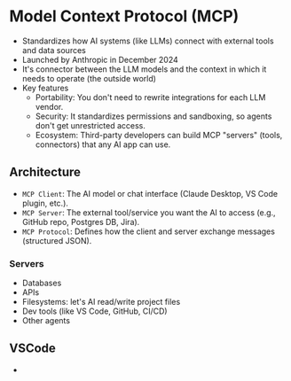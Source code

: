 # Model Context Protocol (MCP)

- Standardizes how AI systems (like LLMs) connect with external tools and data sources
- Launched by Anthropic in December 2024
- It's connector between the LLM models and the context in which it needs to operate (the outside world)
- Key features
  - Portability: You don't need to rewrite integrations for each LLM vendor.
  - Security: It standardizes permissions and sandboxing, so agents don't get unrestricted access.
  - Ecosystem: Third-party developers can build MCP "servers" (tools, connectors) that any AI app can use.

## Architecture

- `MCP Client`: The AI model or chat interface (Claude Desktop, VS Code plugin, etc.).
- `MCP Server`: The external tool/service you want the AI to access (e.g., GitHub repo, Postgres DB, Jira).
- `MCP Protocol`: Defines how the client and server exchange messages (structured JSON).

### Servers

- Databases
- APIs
- Filesystems: let's AI read/write project files
- Dev tools (like VS Code, GitHub, CI/CD)
- Other agents

## VSCode

-
